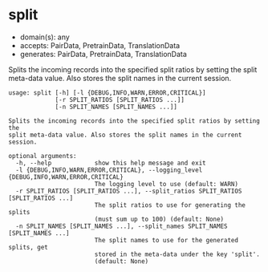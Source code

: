 # split

* domain(s): any
* accepts: PairData, PretrainData, TranslationData
* generates: PairData, PretrainData, TranslationData

Splits the incoming records into the specified split ratios by setting the split meta-data value. Also stores the split names in the current session.

```
usage: split [-h] [-l {DEBUG,INFO,WARN,ERROR,CRITICAL}]
             [-r SPLIT_RATIOS [SPLIT_RATIOS ...]]
             [-n SPLIT_NAMES [SPLIT_NAMES ...]]

Splits the incoming records into the specified split ratios by setting the
split meta-data value. Also stores the split names in the current session.

optional arguments:
  -h, --help            show this help message and exit
  -l {DEBUG,INFO,WARN,ERROR,CRITICAL}, --logging_level {DEBUG,INFO,WARN,ERROR,CRITICAL}
                        The logging level to use (default: WARN)
  -r SPLIT_RATIOS [SPLIT_RATIOS ...], --split_ratios SPLIT_RATIOS [SPLIT_RATIOS ...]
                        The split ratios to use for generating the splits
                        (must sum up to 100) (default: None)
  -n SPLIT_NAMES [SPLIT_NAMES ...], --split_names SPLIT_NAMES [SPLIT_NAMES ...]
                        The split names to use for the generated splits, get
                        stored in the meta-data under the key 'split'.
                        (default: None)
```
